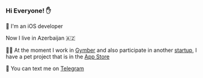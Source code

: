 ### Hi Everyone! ✋

🍏 I'm an iOS developer

Now I live in Azerbaijan 🇦🇿

👨‍🔧 At the moment I work in [Gymber](https://github.com/GymberClub) and also participate in another [startup](https://github.com/Guidance-Inc), I have a pet project that is in the [App Store](https://apps.apple.com/us/app/army-builder-for-kt/id1636683900)

📨 You can text me on [Telegram](https://t.me/VBerezinOld)


<!--
**Oldmakerrr/Oldmakerrr** is a ✨ _special_ ✨ repository because its `README.md` (this file) appears on your GitHub profile.

Here are some ideas to get you started:

- 🔭 I’m currently working on ...
- 🌱 I’m currently learning ...
- 👯 I’m looking to collaborate on ...
- 🤔 I’m looking for help with ...
- 💬 Ask me about ...
- 📫 How to reach me: ...
- 😄 Pronouns: ...
- ⚡ Fun fact: ...
-->
